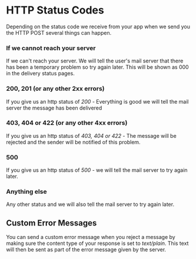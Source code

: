 HTTP Status Codes
=

Depending on the status code we receive from your app when we send you the HTTP POST several things can happen.

### If we cannot reach your server
If we can't reach your server. We will tell the user's mail server that there has been a temporary problem so try again later. This will be shown as 000 in the delivery status pages.

### 200, 201 (or any other 2xx errors)
If you give us an http status of *200* - Everything is good we will tell the mail server the message has been delivered

### 403, 404 or 422 (or any other 4xx errors)
If you give us an http status of *403, 404 or 422* - The message will be rejected and the sender will be notified of this problem.

### 500
If you give us an http status of *500* - we will tell the mail server to try again later.

### Anything else
Any other status and we will also tell the mail server to try again later.

## Custom Error Messages
You can send a custom error message when you reject a message by making sure the content type of your response is set to _text/plain_. This text will then be sent as part of the error message given by the server.